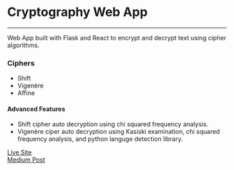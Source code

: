 # Cryptography Web App
___

Web App built with Flask and React to encrypt and decrypt text using cipher algorithms.

### Ciphers
- Shift
- Vigenère
- Affine
#### Advanced Features
- Shift cipher auto decryption using chi squared frequency analysis.
- Vigenère ciper auto decryption using Kasiski examination, chi squared frequency analysis, and python languge detection library.

[Live Site](https://cryptography-web-application.herokuapp.com)
<br/>
[Medium Post](https://scfount.medium.com/how-i-built-my-cryptography-web-app-876f08f98a40)
